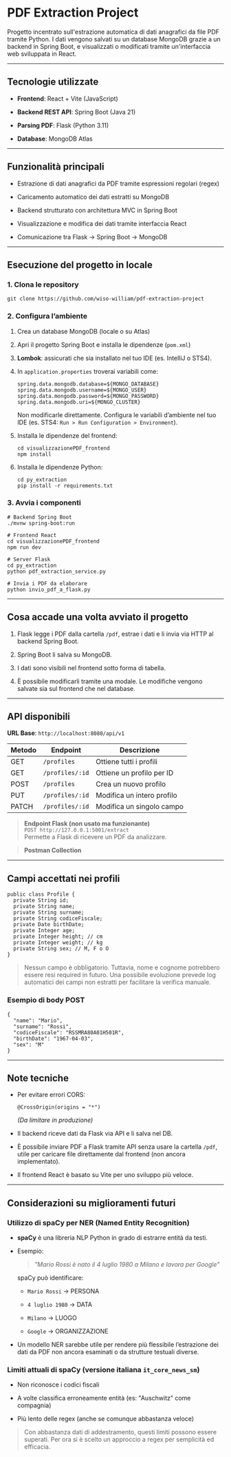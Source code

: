# PDF Extraction Project

Progetto incentrato sull'estrazione automatica di dati anagrafici da file PDF tramite Python. I dati vengono salvati su un database MongoDB grazie a un backend in Spring Boot, e visualizzati o modificati tramite un'interfaccia web sviluppata in React.

---

## Tecnologie utilizzate

- **Frontend**: React + Vite (JavaScript)
    
- **Backend REST API**: Spring Boot (Java 21)
    
- **Parsing PDF**: Flask (Python 3.11)
    
- **Database**: MongoDB Atlas
    

---

## Funzionalità principali

- Estrazione di dati anagrafici da PDF tramite espressioni regolari (regex)
    
- Caricamento automatico dei dati estratti su MongoDB
    
- Backend strutturato con architettura MVC in Spring Boot
    
- Visualizzazione e modifica dei dati tramite interfaccia React
    
- Comunicazione tra Flask → Spring Boot → MongoDB
    

---

## Esecuzione del progetto in locale

### 1. Clona le repository

```
git clone https://github.com/wiso-william/pdf-extraction-project
```

### 2. Configura l’ambiente

1. Crea un database MongoDB (locale o su Atlas)
    
2. Apri il progetto Spring Boot e installa le dipendenze (`pom.xml`)
    
3. **Lombok**: assicurati che sia installato nel tuo IDE (es. IntelliJ o STS4).
    
4. In `application.properties` troverai variabili come:
    
    ```
    spring.data.mongodb.database=${MONGO_DATABASE}
    spring.data.mongodb.username=${MONGO_USER}
    spring.data.mongodb.password=${MONGO_PASSWORD}
    spring.data.mongodb.uri=${MONGO_CLUSTER}
    ```
    
    Non modificarle direttamente. Configura le variabili d’ambiente nel tuo IDE (es. STS4: `Run > Run Configuration > Environment`).
    
5. Installa le dipendenze del frontend:
    
    ```
    cd visualizzazionePDF_frontend
    npm install
    ```
    
6. Installa le dipendenze Python:
    
    ```
    cd py_extraction
    pip install -r requirements.txt
    ```
    

### 3. Avvia i componenti

```
# Backend Spring Boot
./mvnw spring-boot:run

# Frontend React
cd visualizzazionePDF_frontend
npm run dev

# Server Flask
cd py_extraction
python pdf_extraction_service.py

# Invia i PDF da elaborare
python invio_pdf_a_flask.py
```

---

## Cosa accade una volta avviato il progetto

1. Flask legge i PDF dalla cartella `/pdf`, estrae i dati e li invia via HTTP al backend Spring Boot.
    
2. Spring Boot li salva su MongoDB.
    
3. I dati sono visibili nel frontend sotto forma di tabella.
    
4. È possibile modificarli tramite una modale. Le modifiche vengono salvate sia sul frontend che nel database.
    

---

## API disponibili

**URL Base**: `http://localhost:8080/api/v1`

|Metodo|Endpoint|Descrizione|
|---|---|---|
|GET|`/profiles`|Ottiene tutti i profili|
|GET|`/profiles/:id`|Ottiene un profilo per ID|
|POST|`/profiles`|Crea un nuovo profilo|
|PUT|`/profiles/:id`|Modifica un intero profilo|
|PATCH|`/profiles/:id`|Modifica un singolo campo|

> **Endpoint Flask (non usato ma funzionante)**  
> `POST http://127.0.0.1:5001/extract`  
> Permette a Flask di ricevere un PDF da analizzare.

> **Postman Collection**  

---

## Campi accettati nei profili

```
public class Profile {
  private String id;
  private String name;
  private String surname;
  private String codiceFiscale;
  private Date birthDate;
  private Integer age;
  private Integer height; // cm
  private Integer weight; // kg
  private String sex; // M, F o O
}
```

> Nessun campo è obbligatorio. Tuttavia, nome e cognome potrebbero essere resi required in futuro. Una possibile evoluzione prevede log automatici dei campi non estratti per facilitare la verifica manuale.

### Esempio di body POST

```
{
  "name": "Mario",
  "surname": "Rossi",
  "codiceFiscale": "RSSMRA80A01H501R",
  "birthDate": "1967-04-03",
  "sex": "M"
}
```

---

## Note tecniche

- Per evitare errori CORS:
    
    ```
    @CrossOrigin(origins = "*")
    ```
    
    _(Da limitare in produzione)_
    
- Il backend riceve dati da Flask via API e li salva nel DB.
    
- È possibile inviare PDF a Flask tramite API senza usare la cartella `/pdf`, utile per caricare file direttamente dal frontend (non ancora implementato).
    
- Il frontend React è basato su Vite per uno sviluppo più veloce.
    

---

## Considerazioni su miglioramenti futuri

### Utilizzo di spaCy per NER (Named Entity Recognition)

- **spaCy** è una libreria NLP Python in grado di estrarre entità da testi.
    
- Esempio:
    
    > _"Mario Rossi è nato il 4 luglio 1980 a Milano e lavora per Google"_
    
    spaCy può identificare:
    
    - `Mario Rossi` → PERSONA
        
    - `4 luglio 1980` → DATA
        
    - `Milano` → LUOGO
        
    - `Google` → ORGANIZZAZIONE
        
- Un modello NER sarebbe utile per rendere più flessibile l’estrazione dei dati da PDF non ancora esaminati o da strutture testuali diverse.
    

### Limiti attuali di spaCy (versione italiana `it_core_news_sm`)

- Non riconosce i codici fiscali
    
- A volte classifica erroneamente entità (es: "Auschwitz" come compagnia)
    
- Più lento delle regex (anche se comunque abbastanza veloce)
    

> Con abbastanza dati di addestramento, questi limiti possono essere superati. Per ora si è scelto un approccio a regex per semplicità ed efficacia.


